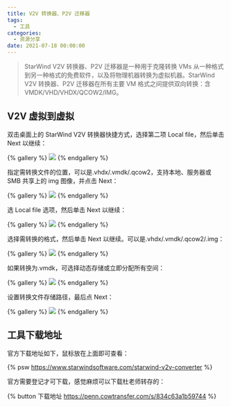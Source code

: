 ```yaml
---
title: V2V 转换器、P2V 迁移器
tags:
  - 工具
categories:
  - 资源分享
date: 2021-07-18 00:00:00
---
```


> StarWind V2V 转换器、P2V 迁移器是一种用于克隆转换 VMs 从一种格式到另一种格式的免费软件，以及将物理机器转换为虚拟机器。StarWind V2V 转换器、P2V 迁移器在所有主要 VM 格式之间提供双向转换：含 VMDK/VHD/VHDX/QCOW2/IMG。

<!-- more -->

## V2V 虚拟到虚拟

双击桌面上的‎ StarWind V2V 转换器‎快捷‎‎方式，选择‎第二项 Local file‎‎，然后单击‎ Next 以继续：

{% gallery %}
![](https://cdn.dusays.com/2021/07/363-1.jpg)
{% endgallery %}

指定‎需转换文件的位置，可以是.vhdx/.vmdk/.qcow2，支持本地、服务器或 SMB 共享上的 img 图像，并点击 Next：

{% gallery %}
![](https://cdn.dusays.com/2021/07/363-2.jpg)
{% endgallery %}

选 Local file‎‎ ‎选项，然后单击‎ Next 以继续：

{% gallery %}
![](https://cdn.dusays.com/2021/07/363-3.jpg)
{% endgallery %}

选择‎需转换的格式，然后单击‎‎ Next 以继续。可以是.vhdx/.vmdk/.qcow2/.img‎：

{% gallery %}
![](https://cdn.dusays.com/2021/07/363-4.jpg)
{% endgallery %}

如果转换为.vmdk，可选择动态存储或立即分配所有空间：

{% gallery %}
![](https://cdn.dusays.com/2021/07/363-5.jpg)
{% endgallery %}

设置转换文件存储路径，最后点‎‎ Next‎：‎

{% gallery %}
![](https://cdn.dusays.com/2021/07/363-6.jpg)
{% endgallery %}

## 工具下载地址

官方下载地址如下，鼠标放在上面即可查看：

{% psw https://www.starwindsoftware.com/starwind-v2v-converter %}

官方需要登记才可下载，感觉麻烦可以下载杜老师转存的：

{% button 下载地址 https://penn.cowtransfer.com/s/834c63a1b59744 %}
